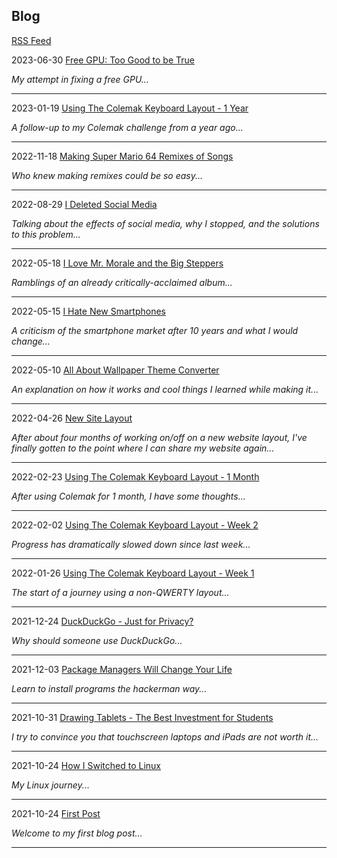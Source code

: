 ## Blog
[RSS Feed](./feed.xml)

2023-06-30 [Free GPU: Too Good to be True](./blog/2023-06-30-free-gpu.html)

_My attempt in fixing a free GPU..._
___
2023-01-19 [Using The Colemak Keyboard Layout - 1 Year](./blog/2023-01-19-switching-to-colemak-y1.html)

_A follow-up to my Colemak challenge from a year ago..._
___
2022-11-18 [Making Super Mario 64 Remixes of Songs](./blog/2022-11-18-midi-remix.html)

_Who knew making remixes could be so easy..._
___
2022-08-29 [I Deleted Social Media](./blog/2022-08-29-delete-social-media.html)

_Talking about the effects of social media, why I stopped, and the solutions to this problem..._
___
2022-05-18 [I Love Mr. Morale and the Big Steppers](./blog/2022-05-18-i-love-kendricks-new-album.html)

_Ramblings of an already critically-acclaimed album..._
___
2022-05-15 [I Hate New Smartphones](./blog/2022-05-15-smartphone-rant.html)

_A criticism of the smartphone market after 10 years and what I would change..._
___
2022-05-10 [All About Wallpaper Theme Converter](./blog/2022-05-10-wallpaper-theme-converter.html)

_An explanation on how it works and cool things I learned while making it..._
___
2022-04-26 [New Site Layout](./blog/2022-04-26-change-to-new-layout.html)

_After about four months of working on/off on a new website layout, I've finally gotten to the point where I can share my website again..._
___
2022-02-23 [Using The Colemak Keyboard Layout - 1 Month](./blog/2022-02-23-switching-to-colemak-m1.html)

_After using Colemak for 1 month, I have some thoughts..._
___
2022-02-02 [Using The Colemak Keyboard Layout - Week 2](./blog/2022-02-02-switching-to-colemak-w2.html)

_Progress has dramatically slowed down since last week..._
___
2022-01-26 [Using The Colemak Keyboard Layout - Week 1](./blog/2022-01-26-switching-to-colemak-w1.html)

_The start of a journey using a non-QWERTY layout..._
___
2021-12-24 [DuckDuckGo - Just for Privacy?](./blog/2021-12-24-duckduckgo-vs-google.html)

_Why should someone use DuckDuckGo..._
___
2021-12-03 [Package Managers Will Change Your Life](./blog/2021-12-03-package-managers.html)

_Learn to install programs the hackerman way..._
___
2021-10-31 [Drawing Tablets - The Best Investment for Students](./blog/2021-10-31-drawing-tablets-best-investment.html)

_I try to convince you that touchscreen laptops and iPads are not worth it..._
___
2021-10-24 [How I Switched to Linux](./blog/2021-10-24-how-i-switched-to-linux.html)

_My Linux journey..._
___
2021-10-24 [First Post](./blog/2021-10-24-first-post.html)

_Welcome to my first blog post..._
___
